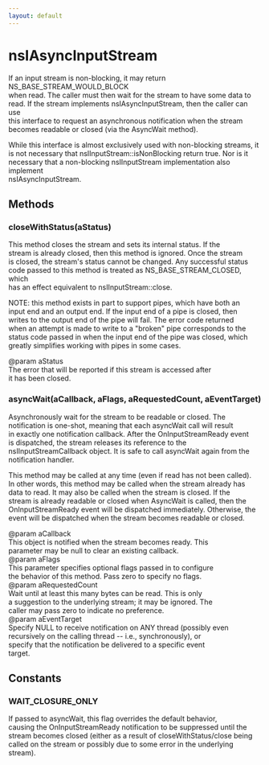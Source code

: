 ```yaml
---
layout: default
---
```


# nsIAsyncInputStream #
  
If an input stream is non-blocking, it may return NS_BASE_STREAM_WOULD_BLOCK  
when read.  The caller must then wait for the stream to have some data to   
read.  If the stream implements nsIAsyncInputStream, then the caller can use   
this interface to request an asynchronous notification when the stream  
becomes readable or closed (via the AsyncWait method).  
  
While this interface is almost exclusively used with non-blocking streams, it  
is not necessary that nsIInputStream::isNonBlocking return true.  Nor is it  
necessary that a non-blocking nsIInputStream implementation also implement  
nsIAsyncInputStream.  
  

## Methods ##

### closeWithStatus(aStatus) ###
  
This method closes the stream and sets its internal status.  If the   
stream is already closed, then this method is ignored.  Once the stream  
is closed, the stream's status cannot be changed.  Any successful status  
code passed to this method is treated as NS_BASE_STREAM_CLOSED, which  
has an effect equivalent to nsIInputStream::close.   
  
NOTE: this method exists in part to support pipes, which have both an   
input end and an output end.  If the input end of a pipe is closed, then  
writes to the output end of the pipe will fail.  The error code returned   
when an attempt is made to write to a "broken" pipe corresponds to the  
status code passed in when the input end of the pipe was closed, which  
greatly simplifies working with pipes in some cases.  
  
@param aStatus  
       The error that will be reported if this stream is accessed after  
       it has been closed.  
  

### asyncWait(aCallback, aFlags, aRequestedCount, aEventTarget) ###
  
Asynchronously wait for the stream to be readable or closed.  The  
notification is one-shot, meaning that each asyncWait call will result  
in exactly one notification callback.  After the OnInputStreamReady event  
is dispatched, the stream releases its reference to the   
nsIInputStreamCallback object.  It is safe to call asyncWait again from the  
notification handler.  
  
This method may be called at any time (even if read has not been called).  
In other words, this method may be called when the stream already has  
data to read.  It may also be called when the stream is closed.  If the  
stream is already readable or closed when AsyncWait is called, then the  
OnInputStreamReady event will be dispatched immediately.  Otherwise, the  
event will be dispatched when the stream becomes readable or closed.  
  
@param aCallback  
       This object is notified when the stream becomes ready.  This  
       parameter may be null to clear an existing callback.  
@param aFlags  
       This parameter specifies optional flags passed in to configure  
       the behavior of this method.  Pass zero to specify no flags.  
@param aRequestedCount  
       Wait until at least this many bytes can be read.  This is only  
       a suggestion to the underlying stream; it may be ignored.  The  
       caller may pass zero to indicate no preference.  
@param aEventTarget  
       Specify NULL to receive notification on ANY thread (possibly even  
       recursively on the calling thread -- i.e., synchronously), or  
       specify that the notification be delivered to a specific event  
       target.  
  

## Constants ##

### WAIT_CLOSURE_ONLY ###
  
If passed to asyncWait, this flag overrides the default behavior,  
causing the OnInputStreamReady notification to be suppressed until the  
stream becomes closed (either as a result of closeWithStatus/close being  
called on the stream or possibly due to some error in the underlying  
stream).  
  
